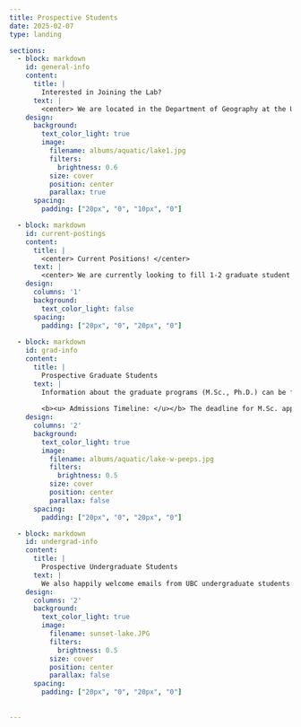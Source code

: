 ```yaml
---
title: Prospective Students
date: 2025-02-07
type: landing

sections:
  - block: markdown
    id: general-info
    content:
      title: |
        Interested in Joining the Lab?
      text: |
        <center> We are located in the Department of Geography at the University of British Columbia in beautiful Vancouver, BC. </center>
    design:
      background:
        text_color_light: true
        image:
          filename: albums/aquatic/lake1.jpg
          filters: 
            brightness: 0.6
          size: cover
          position: center
          parallax: true
      spacing:
        padding: ["20px", "0", "10px", "0"]

  - block: markdown
    id: current-postings
    content:
      title: |
        <center> Current Positions! </center>
      text: |
        <center> We are currently looking to fill 1-2 graduate student positions for the 2025-2026 admissions cycle. We are looking for 1-2 graduate students to join the team to work on our NSERC Discovery funded alpine tundra methane cycling project, with fieldwork in Northern BC and Yukon. If you are interested, please fill out the prospective student Google Form. </center>
    design:
      columns: '1'
      background:
        text_color_light: false
      spacing:
        padding: ["20px", "0", "20px", "0"] 
  
  - block: markdown
    id: grad-info
    content:
      title: |
        Prospective Graduate Students
      text: |
        Information about the graduate programs (M.Sc., Ph.D.) can be found [here](https://geog.ubc.ca/graduate/masters-programs/msc-geography/). The Geography Department typically requires students hold an M.Sc. degree before starting a Ph.D. program. Our M.Sc. degrees are 2 years long and our Ph.D. degrees are typically completed in 4-5 years.
        
        <b><u> Admissions Timeline: </u></b> The deadline for M.Sc. applications is typically around December 15th while the deadline for Ph.D. applications is around January 10th. Please check the [department website](https://geog.ubc.ca/graduate/) for up-to-date deadlines. If you are interested in applying, please reach out to Dr. Kuhn 3-12 months before the applications deadline. The earlier the better! 
    design:
      columns: '2'
      background:
        text_color_light: true
        image:
          filename: albums/aquatic/lake-w-peeps.jpg
          filters: 
            brightness: 0.5
          size: cover
          position: center
          parallax: false
      spacing:
        padding: ["20px", "0", "20px", "0"] 

  - block: markdown
    id: undergrad-info
    content:
      title: |
        Prospective Undergraduate Students
      text: |
        We also happily welcome emails from UBC undergraduate students interested in joining the lab. Lab opportunities can include honours thesis projects through the Geography Department or Work Learn positions. We will also be looking to hire undergraduate field assistants for the 2026 field season. If you are an undergraduate at UBC and you are interested in working the lab and finding out more about upcoming positions, please email Dr. Kuhn at mckenzie.kuhn@ubc.ca. <b> Note that prior lab or field experience is not required. </b>
    design:
      columns: '2'
      background:
        text_color_light: true
        image:
          filename: sunset-lake.JPG
          filters: 
            brightness: 0.5
          size: cover
          position: center
          parallax: false
      spacing:
        padding: ["20px", "0", "20px", "0"] 
        
     
---
```

